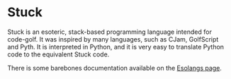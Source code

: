 # Stuck

Stuck is an esoteric, stack-based programming language intended for code-golf. It was inspired by many languages, such as CJam, GolfScript and Pyth. It is interpreted in Python, and it is very easy to translate Python code to the equivalent Stuck code.

There is some barebones documentation available on the [Esolangs page](https://esolangs.org/wiki/Stuck).